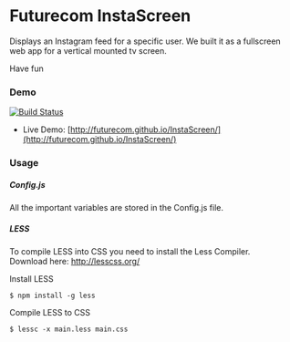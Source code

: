 Futurecom InstaScreen
===========

Displays an Instagram feed for a specific user.
We built it as a fullscreen web app for a vertical mounted tv screen.

Have fun

### Demo ###

[![Build Status](https://travis-ci.org/Futurecom/InstaScreen.png?branch=travis)](https://travis-ci.org/Futurecom/InstaScreen)

* Live Demo: [http://futurecom.github.io/InstaScreen/](http://futurecom.github.io/InstaScreen/)

### Usage ###

##### Config.js #####

All the important variables are stored in the Config.js file.

##### LESS #####

To compile LESS into CSS you need to install the Less Compiler.  
Download here: http://lesscss.org/

Install LESS
```shell
$ npm install -g less
```

Compile LESS to CSS
```shell
$ lessc -x main.less main.css
```
